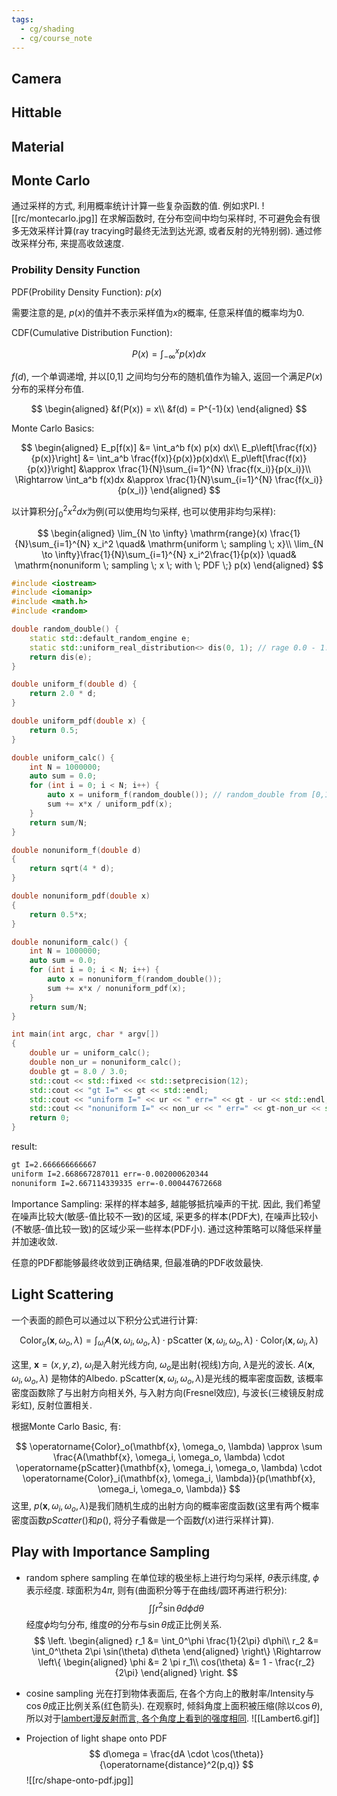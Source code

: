 ```yaml
---
tags:
  - cg/shading
  - cg/course_note
---
```

## Camera

## Hittable

## Material

## Monte Carlo

通过采样的方式, 利用概率统计计算一些复杂函数的值. 例如求PI.
![[rc/montecarlo.jpg]]
在求解函数时, 在分布空间中均匀采样时, 不可避免会有很多无效采样计算(ray tracying时最终无法到达光源, 或者反射的光特别弱). 通过修改采样分布, 来提高收敛速度.

### Probility Density Function

PDF(Probility Density Function): $p(x)$

需要注意的是, $p(x)$的值并不表示采样值为$x$的概率, 任意采样值的概率均为0.

CDF(Cumulative Distribution Function):

$$
P(x) = \int_{-\infty}^{x} p(x) dx
$$

$f(d)$, 一个单调递增, 并以[0,1] 之间均匀分布的随机值作为输入, 返回一个满足$P(x)$ 分布的采样分布值.

$$
\begin{aligned}
&f(P(x)) = x\\
&f(d) = P^{-1}(x)
\end{aligned}
$$

Monte Carlo Basics:

$$
\begin{aligned}
E_p[f(x)] &= \int_a^b f(x) p(x) dx\\
E_p\left[\frac{f(x)}{p(x)}\right] &= \int_a^b \frac{f(x)}{p(x)}p(x)dx\\
E_p\left[\frac{f(x)}{p(x)}\right] &\approx \frac{1}{N}\sum_{i=1}^{N} \frac{f(x_i)}{p(x_i)}\\
\Rightarrow \int_a^b f(x)dx &\approx \frac{1}{N}\sum_{i=1}^{N} \frac{f(x_i)}{p(x_i)}
\end{aligned}
$$

以计算积分$\int_{0}^{2} x^2 dx$为例(可以使用均匀采样, 也可以使用非均匀采样):

$$
\begin{aligned}
\lim_{N \to \infty} \mathrm{range}(x) \frac{1}{N}\sum_{i=1}^{N} x_i^2 \quad& \mathrm{uniform \; sampling \; x}\\
\lim_{N \to \infty}\frac{1}{N}\sum_{i=1}^{N} x_i^2\frac{1}{p(x)} \quad& \mathrm{nonuniform \; sampling \; x \; with \; PDF \;} p(x)
\end{aligned}
$$
```c++
#include <iostream>
#include <iomanip>
#include <math.h>
#include <random>

double random_double() {
    static std::default_random_engine e;
    static std::uniform_real_distribution<> dis(0, 1); // rage 0.0 - 1.0
    return dis(e);
}

double uniform_f(double d) {
    return 2.0 * d;
}

double uniform_pdf(double x) {
    return 0.5;
}

double uniform_calc() {
    int N = 1000000;
    auto sum = 0.0;
    for (int i = 0; i < N; i++) {
        auto x = uniform_f(random_double()); // random_double from [0,1]
        sum += x*x / uniform_pdf(x);
    }
    return sum/N;
}

double nonuniform_f(double d)
{
    return sqrt(4 * d);
}

double nonuniform_pdf(double x)
{
    return 0.5*x;
}

double nonuniform_calc() {
    int N = 1000000;
    auto sum = 0.0;
    for (int i = 0; i < N; i++) {
        auto x = nonuniform_f(random_double());
        sum += x*x / nonuniform_pdf(x);
    }
    return sum/N;
}

int main(int argc, char * argv[])
{
    double ur = uniform_calc();
    double non_ur = nonuniform_calc();
    double gt = 8.0 / 3.0;
    std::cout << std::fixed << std::setprecision(12);
    std::cout << "gt I=" << gt << std::endl;
    std::cout << "uniform I=" << ur << " err=" << gt - ur << std::endl;
    std::cout << "nonuniform I=" << non_ur << " err=" << gt-non_ur << std::endl;
    return 0;
}
```

result:
```bash
gt I=2.666666666667
uniform I=2.668667287011 err=-0.002000620344
nonuniform I=2.667114339335 err=-0.000447672668
```

Importance Sampling: 采样的样本越多, 越能够抵抗噪声的干扰. 因此, 我们希望在噪声比较大(敏感-值比较不一致)的区域, 采更多的样本(PDF大), 在噪声比较小(不敏感-值比较一致)的区域少采一些样本(PDF小). 通过这种策略可以降低采样量并加速收敛.

任意的PDF都能够最终收敛到正确结果, 但最准确的PDF收敛最快.

## Light Scattering

一个表面的颜色可以通过以下积分公式进行计算:

$$
\operatorname{Color}_o(\mathbf{x}, \omega_o, \lambda) = \int_{\omega_i} A(\mathbf{x}, \omega_i, \omega_o, \lambda) \cdot \operatorname{pScatter}(\mathbf{x}, \omega_i, \omega_o, \lambda) \cdot \operatorname{Color}_i(\mathbf{x}, \omega_i, \lambda)
$$

这里, $\mathbf{x}=(x,y,z)$, $\omega_i$是入射光线方向, $\omega_o$是出射(视线)方向, $\lambda$是光的波长. 
$A(\mathbf{x}, \omega_i, \omega_o, \lambda)$ 是物体的Albedo.
$\mathrm{pScatter}(\mathbf{x}, \omega_i, \omega_o, \lambda)$是光线的概率密度函数, 该概率密度函数除了与出射方向相关外, 与入射方向(Fresnel效应), 与波长(三棱镜反射成彩虹), 反射位置相关.

根据Monte Carlo Basic, 有:

$$
\operatorname{Color}_o(\mathbf{x}, \omega_o, \lambda) \approx \sum \frac{A(\mathbf{x}, \omega_i, \omega_o, \lambda) \cdot \operatorname{pScatter}(\mathbf{x}, \omega_i, \omega_o, \lambda) \cdot \operatorname{Color}_i(\mathbf{x}, \omega_i, \lambda)}{p(\mathbf{x}, \omega_i, \omega_o, \lambda)}
$$
这里, $p(\mathbf{x}, \omega_i, \omega_o, \lambda)$是我们随机生成的出射方向的概率密度函数(这里有两个概率密度函数$pScatter()$和$p()$, 将分子看做是一个函数$f(x)$进行采样计算).
## Play with Importance Sampling

* random sphere sampling
	在单位球的极坐标上进行均匀采样, $\theta$表示纬度, $\phi$表示经度. 球面积为$4\pi$, 则有(曲面积分等于在曲线/圆环再进行积分):
	$$
	\int \int  r^2 \sin \theta d\phi d\theta
	$$
	经度$\phi$均匀分布, 维度$\theta$的分布与$\sin \theta$成正比例关系.
	$$
	\left.
	\begin{aligned}
	r_1 &= \int_0^\phi \frac{1}{2\pi} d\phi\\
	r_2 &= \int_0^\theta 2\pi \sin(\theta) d\theta
	\end{aligned}
	\right\} \Rightarrow \left\{
	\begin{aligned}
	\phi &= 2 \pi r_1\\
	cos(\theta) &= 1 - \frac{r_2}{2\pi}
	\end{aligned}
	\right.
	$$

* cosine sampling
	光在打到物体表面后, 在各个方向上的散射率/Intensity与$\cos \theta$成正比例关系(红色箭头). 在观察时, 倾斜角度上面积被压缩(除以$\cos \theta$), 所以对于[lambert漫反射而言, 各个角度上看到的强度相同](https://en.wikipedia.org/wiki/Lambertian_reflectance).
	![[Lambert6.gif]]

* Projection of light shape onto PDF
	$$
	d\omega = \frac{dA \cdot \cos(\theta)}{\operatorname{distance}^2(p,q)}
   $$
	![[rc/shape-onto-pdf.jpg]]

